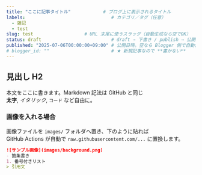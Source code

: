 ```yaml
---
title: "ここに記事タイトル"            # ブログ上に表示されるタイトル
labels:                                # カテゴリ／タグ（任意）
  - 雑記
  - test
slug: test                   # URL 末尾に使うスラッグ（自動生成なら空でOK）
status: draft                          # draft → 下書き / publish → 公開
published: "2025-07-06T00:00:00+09:00" # 公開日時。空なら Blogger 側で自動付与
# blogger_id: ""                       # ★ 新規記事なので **書かない**
---
```


## 見出し H2

本文をここに書きます。Markdown 記法は GitHub と同じ  
**太字**, *イタリック*, `コード` など自由に。

### 画像を入れる場合

画像ファイルを `images/` フォルダへ置き、下のように貼れば  
GitHub Actions が自動で `raw.githubusercontent.com/...` に置換します。

```markdown
![サンプル画像](images/background.png)
- 箇条書き
1. 番号付きリスト
> 引用文
```
